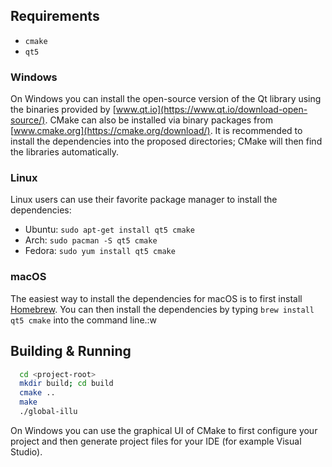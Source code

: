 ## Requirements
* ``cmake``
* ``qt5``

### Windows
On Windows you can install the open-source version of the Qt library using the binaries provided by [www.qt.io](https://www.qt.io/download-open-source/). CMake can also be installed via binary packages from [www.cmake.org](https://cmake.org/download/). It is recommended to install the dependencies into the proposed directories; CMake will then find the libraries automatically.

### Linux
Linux users can use their favorite package manager to install the dependencies:

* Ubuntu: ``sudo apt-get install qt5 cmake``
* Arch: ``sudo pacman -S qt5 cmake``
* Fedora: ``sudo yum install qt5 cmake``

### macOS
The easiest way to install the dependencies for macOS is to first install [Homebrew](www.brew.sh). You can then install the dependencies by typing ``brew install qt5 cmake`` into the command line.:w

## Building & Running

~~~Bash
  cd <project-root>
  mkdir build; cd build
  cmake ..
  make
  ./global-illu
~~~

On Windows you can use the graphical UI of CMake to first configure your project and then generate project files for your IDE (for example Visual Studio).
